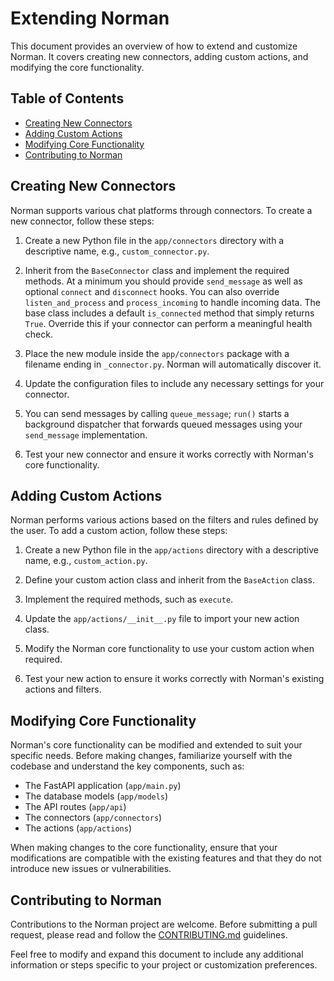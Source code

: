 # Extending Norman

This document provides an overview of how to extend and customize Norman. It covers creating new connectors, adding custom actions, and modifying the core functionality.

## Table of Contents

- [Creating New Connectors](#creating-new-connectors)
- [Adding Custom Actions](#adding-custom-actions)
- [Modifying Core Functionality](#modifying-core-functionality)
- [Contributing to Norman](#contributing-to-norman)

## Creating New Connectors

Norman supports various chat platforms through connectors. To create a new connector, follow these steps:

1. Create a new Python file in the `app/connectors` directory with a descriptive name, e.g., `custom_connector.py`.

2. Inherit from the `BaseConnector` class and implement the required methods.  At a minimum you should provide `send_message` as well as optional `connect` and `disconnect` hooks.  You can also override `listen_and_process` and `process_incoming` to handle incoming data.
   The base class includes a default `is_connected` method that simply returns
   `True`.  Override this if your connector can perform a meaningful health
   check.

3. Place the new module inside the `app/connectors` package with a filename
   ending in `_connector.py`. Norman will automatically discover it.

4. Update the configuration files to include any necessary settings for your connector.

5. You can send messages by calling `queue_message`; `run()` starts a background dispatcher that forwards queued messages using your `send_message` implementation.

6. Test your new connector and ensure it works correctly with Norman's core functionality.

## Adding Custom Actions

Norman performs various actions based on the filters and rules defined by the user. To add a custom action, follow these steps:

1. Create a new Python file in the `app/actions` directory with a descriptive name, e.g., `custom_action.py`.

2. Define your custom action class and inherit from the `BaseAction` class.

3. Implement the required methods, such as `execute`.

4. Update the `app/actions/__init__.py` file to import your new action class.

5. Modify the Norman core functionality to use your custom action when required.

6. Test your new action to ensure it works correctly with Norman's existing actions and filters.

## Modifying Core Functionality

Norman's core functionality can be modified and extended to suit your specific needs. Before making changes, familiarize yourself with the codebase and understand the key components, such as:

- The FastAPI application (`app/main.py`)
- The database models (`app/models`)
- The API routes (`app/api`)
- The connectors (`app/connectors`)
- The actions (`app/actions`)

When making changes to the core functionality, ensure that your modifications are compatible with the existing features and that they do not introduce new issues or vulnerabilities.

## Contributing to Norman

Contributions to the Norman project are welcome. Before submitting a pull request, please read and follow the [CONTRIBUTING.md](../CONTRIBUTING.md) guidelines.

Feel free to modify and expand this document to include any additional information or steps specific to your project or customization preferences.
